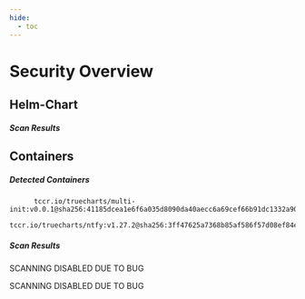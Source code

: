 ```yaml
---
hide:
  - toc
---
```


# Security Overview

<link href="https://truecharts.org/_static/trivy.css" type="text/css" rel="stylesheet" />

## Helm-Chart

##### Scan Results


## Containers

##### Detected Containers

          tccr.io/truecharts/multi-init:v0.0.1@sha256:41185dcea1e6f6a035d8090da40aecc6a69cef66b91dc1332a90c9d22861d367
          tccr.io/truecharts/ntfy:v1.27.2@sha256:3ff47625a7368b85af586f57d08ef84e968d28c4de8098dab96f4d77741b2a0f

##### Scan Results

SCANNING DISABLED DUE TO BUG

SCANNING DISABLED DUE TO BUG
